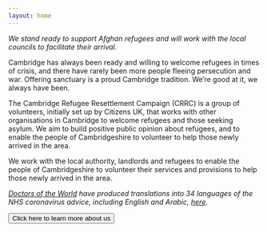 ```yaml
---
layout: home
---
```


*We stand ready to support Afghan refugees and will work with the local councils to facilitate their arrival.*

Cambridge has always been ready and willing to welcome refugees in times of crisis, and there have rarely been more people fleeing persecution and war. Offering sanctuary is a proud Cambridge tradition. We’re good at it, we always have been.

The Cambridge Refugee Resettlement Campaign (CRRC) is a group of volunteers, initially set up by Citizens UK, that works with other organisations in Cambridge to welcome refugees and those seeking asylum. We aim to build positive public opinion about refugees, and to enable the people of Cambridgeshire to volunteer to help those newly arrived in the area.

We work with the local authority, landlords and refugees to enable the people of Cambridgeshire to volunteer their services and provisions to help those newly arrived in the area.

*[Doctors of the World](https://www.doctorsoftheworld.org.uk/) have produced translations into 34 languages of the NHS coronavirus advice, including English and Arabic, [here](https://www.doctorsoftheworld.org.uk/coronavirus-information/).*

<a href="{% link about-us.md %}">
  <button class="btn donate">Click here to learn more about us</button>
</a>
